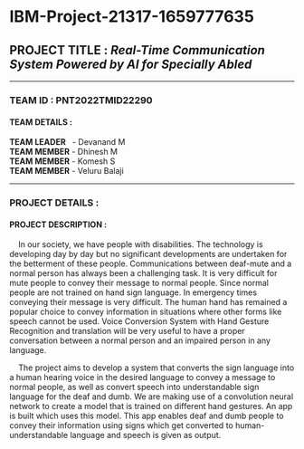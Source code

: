 # IBM-Project-21317-1659777635
## **PROJECT TITLE** : _Real-Time Communication System Powered by AI for Specially Abled_
<hr>

### TEAM ID : PNT2022TMID22290
#### TEAM DETAILS :
**TEAM LEADER** &nbsp;&nbsp;- Devanand M<br>
**TEAM MEMBER** - Dhinesh M<br>
**TEAM MEMBER** - Komesh S<br>
**TEAM MEMBER** - Veluru Balaji<br>

<hr>

### PROJECT DETAILS :
#### PROJECT DESCRIPTION :
&nbsp;&nbsp;&nbsp;&nbsp;In our society, we have people with disabilities. The technology is developing day by day but no significant developments are undertaken for the betterment of these people. Communications between deaf-mute and a normal person has always been a challenging task. It is very difficult for mute people to convey their message to normal people. Since normal people are not trained on hand sign language. In emergency times conveying their message is very difficult. The human hand has remained a popular choice to convey information in situations where other forms like speech cannot be used. Voice Conversion System with Hand Gesture Recognition and translation will be very useful to have a proper conversation between a normal person and an impaired person in any language.

&nbsp;&nbsp;&nbsp;&nbsp;The project aims to develop a system that converts the sign language into a human hearing voice in the desired language to convey a message to normal people, as well as convert speech into understandable sign language for the deaf and dumb. We are making use of a convolution neural network to create a model that is trained on different hand gestures. An app is built which uses this model. This app enables deaf and dumb people to convey their information using signs which get converted to human-understandable language and speech is given as output.
